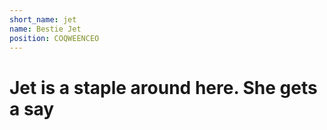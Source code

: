 ```yaml
---
short_name: jet
name: Bestie Jet
position: COQWEENCEO
---
```


# Jet is a staple around here. She gets a say
